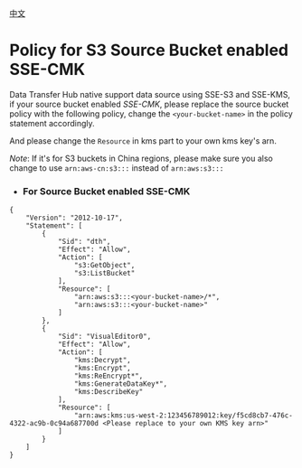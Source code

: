 [中文](./S3-SSE-KMS-Policy_CN.md)

# Policy for S3 Source Bucket enabled SSE-CMK

Data Transfer Hub native support data source using SSE-S3 and SSE-KMS, if your source bucket enabled *SSE-CMK*, please replace the source bucket policy with the following policy, change the `<your-bucket-name>` in the policy statement accordingly. 

And please change the `Resource` in kms part to your own kms key's arn.

_Note_: If it's for S3 buckets in China regions, please make sure you also change to use `arn:aws-cn:s3:::` instead of `arn:aws:s3:::`

- ### For Source Bucket enabled SSE-CMK

```
{
    "Version": "2012-10-17",
    "Statement": [
        {
            "Sid": "dth",
            "Effect": "Allow",
            "Action": [
                "s3:GetObject",
                "s3:ListBucket"
            ],
            "Resource": [
                "arn:aws:s3:::<your-bucket-name>/*",
                "arn:aws:s3:::<your-bucket-name>"
            ]
        },
        {
            "Sid": "VisualEditor0",
            "Effect": "Allow",
            "Action": [
                "kms:Decrypt",
                "kms:Encrypt",
                "kms:ReEncrypt*",
                "kms:GenerateDataKey*",
                "kms:DescribeKey"
            ],
            "Resource": [
                "arn:aws:kms:us-west-2:123456789012:key/f5cd8cb7-476c-4322-ac9b-0c94a687700d <Please replace to your own KMS key arn>"
            ]
        }
    ]
}
```